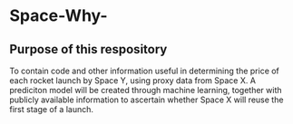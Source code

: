# Space-Why-

## Purpose of this respository

To contain code and other information useful in determining 
the price of each rocket launch by Space Y, using proxy data 
from Space X. 
A prediciton model will be created through 
machine learning, together with publicly available 
information to ascertain whether Space X will reuse the 
first stage of a launch. 
